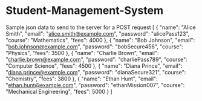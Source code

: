﻿# Student-Management-System

Sample json data to send to the server for a POST request
[
  {
    "name": "Alice Smith",
    "email": "alice.smith@example.com",
    "password": "alicePass123",
    "course": "Mathematics",
    "fees": 4000
  },
  {
    "name": "Bob Johnson",
    "email": "bob.johnson@example.com",
    "password": "bobSecure456",
    "course": "Physics",
    "fees": 3500
  },
  {
    "name": "Charlie Brown",
    "email": "charlie.brown@example.com",
    "password": "charliePass789",
    "course": "Computer Science",
    "fees": 4500
  },
  {
    "name": "Diana Prince",
    "email": "diana.prince@example.com",
    "password": "dianaSecure321",
    "course": "Chemistry",
    "fees": 3800
  },
  {
    "name": "Ethan Hunt",
    "email": "ethan.hunt@example.com",
    "password": "ethanMission007",
    "course": "Mechanical Engineering",
    "fees": 5000
  }
]


